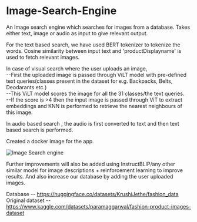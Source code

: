 # Image-Search-Engine
An Image search engine which searches for images from a database. Takes either text, image or audio as input to give relevant output.

For the text based search, we have used BERT tokenizer to tokenize the words. Cosine similarity between input text and 'productDisplayname' is used to fetch relevant images.

In case of visual search where the user uploads an image, <br>
--First the uploaded image is passed through ViLT model with pre-defined text queries(classes present in the dataset for e.g. Backpacks, Belts, Deodarants etc.) <br>
--This ViLT model scores the image for all the 31 classes/the text queries. <br>
--If the score is >4 then the input image is passed through ViT to extract embeddings and KNN is performed to retrieve the nearest neighbours of this image.

In audio based search , the audio is first converted to text and then text based search is performed.

Created a docker image for the app.


![Image Search engine](https://github.com/Krushi-Jethe/Image-Search-Engine/assets/137395922/11ac020c-cb13-48f9-a267-d064b5e9a3f7)

Further improvements will also be added using InstructBLIP/any other similar model for image descriptions + reinforcement learning to improve results. And also increase our database by adding the user uploaded images.

Database -- https://huggingface.co/datasets/KrushiJethe/fashion_data
Original dataset -- https://www.kaggle.com/datasets/paramaggarwal/fashion-product-images-dataset
